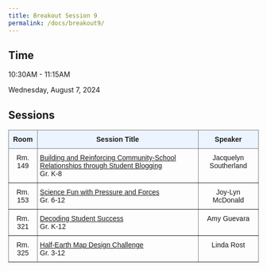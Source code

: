 ```yaml
---
title: Breakout Session 9
permalink: /docs/breakout9/
---
```


## Time

10:30AM - 11:15AM

Wednesday, August 7, 2024

## Sessions

<style type="text/css">
.tg  {border-collapse:collapse;border-spacing:0;}
.tg td{border-color:black;border-style:solid;border-width:1px;font-family:Arial, sans-serif;font-size:14px;
  overflow:hidden;padding:10px 5px;word-break:normal;}
.tg th{border-color:black;border-style:solid;border-width:1px;font-family:Arial, sans-serif;font-size:14px;
  font-weight:normal;overflow:hidden;padding:10px 5px;word-break:normal;}
.tg .tg-c3ow{border-color:inherit;text-align:center;vertical-align:top}
.tg .tg-5w3z{background-color:#ecf4ff;border-color:inherit;text-align:center;vertical-align:top}
.tg .tg-0pky{border-color:inherit;text-align:left;vertical-align:top}
</style>
<table class="tg">
<thead>
  <tr>
    <th class="tg-5w3z"><span style="font-weight:bold">Room</span></th>
    <th class="tg-5w3z"><span style="font-weight:bold">Session Title</span></th>
    <th class="tg-5w3z"><span style="font-weight:bold">Speaker</span></th>
  </tr>
</thead>
<tbody>
  <tr>
    <td class="tg-c3ow">Rm. 149</td>
    <td class="tg-0pky"><a href="https://stem-summer-institute.github.io/2024/docs/b9p4/">Building and Reinforcing Community-School Relationships through Student Blogging</a><br>Gr. K-8</td>
    <td class="tg-c3ow">Jacquelyn Southerland</td>
  </tr>
  <tr>
    <td class="tg-c3ow">Rm. 153</td>
    <td class="tg-0pky"><a href="https://stem-summer-institute.github.io/2024/docs/b9p3/">Science Fun with Pressure and Forces</a><br>Gr. 6-12</td>
    <td class="tg-c3ow">Joy-Lyn McDonald</td>
  </tr>
  <tr>
    <td class="tg-c3ow">Rm. 321</td>
    <td class="tg-0pky"><a href="https://stem-summer-institute.github.io/2024/docs/b9p1/">Decoding Student Success</a><br>Gr. K-12</td>
    <td class="tg-c3ow">Amy Guevara</td>
  </tr>
  <tr>
    <td class="tg-c3ow">Rm. 325</td>
    <td class="tg-0pky"><a href="https://stem-summer-institute.github.io/2024/docs/b9p5/">Half-Earth Map Design Challenge</a><br>Gr. 3-12</td>
    <td class="tg-c3ow">Linda Rost</td>
  </tr>
</tbody>
</table>